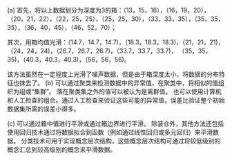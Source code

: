 (a) 
首先，将以上数据划分为深度为3的箱：（13，15，16），（16，19，20），（20，21，22），（22，25，25），（25，25，30），（33，33，35），（35，35，35），（36，40，45），（46，52，70）；

其次，用箱均值光滑：（14.7，14.7，14.7)，（18.3，18.3，18.3)，（21，21，21)， （24，24，24)，（26.7，26.7，26.7)，（33.7，33.7，33.7)， （35，35，35)，（40.3，40.3，40.3)，（56，56，56)。

该方法虽然在一定程度上光滑了噪声数据，但是由于箱深度太小，将数据的分布特征也抹去了。
(b) 
可以通过聚类来检测数据中的异常值，在聚类中，将相似的值组织为组或“集群”。 落在聚类集之外的值可以被认为是离群值。 也可以使用计算机和人工检查的组合。通过人工检查来验证这些可能的异常值，误差比验证整个初始数据集所需的误差小得多。

(c) 
可以通过箱中值进行平滑或通过箱边界进行平滑。  除装仓外，其他方法还包括使用回归技术通过将数据拟合到函数（例如通过线性回归或多元回归）来平滑数据。 分类技术可用于实现概念层次结构，这些概念层次结构可通过将较低级别的概念汇总到较高级别的概念来平滑数据。
